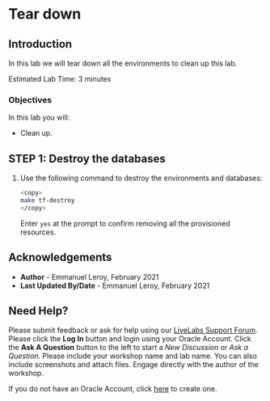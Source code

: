 # Tear down

## Introduction

In this lab we will tear down all the environments to clean up this lab.

Estimated Lab Time: 3 minutes

### Objectives

In this lab you will:

- Clean up.

## **STEP 1:** Destroy the databases

1. Use the following command to destroy the environments and databases:

    ```bash
    <copy>
    make tf-destroy
    </copy>
    ```

    Enter `yes` at the prompt to confirm removing all the provisioned resources.


## Acknowledgements

 - **Author** - Emmanuel Leroy, February 2021
 - **Last Updated By/Date** - Emmanuel Leroy, February 2021

## Need Help?
Please submit feedback or ask for help using our [LiveLabs Support Forum](https://community.oracle.com/tech/developers/categories/livelabs). Please click the **Log In** button and login using your Oracle Account. Click the **Ask A Question** button to the left to start a *New Discussion* or *Ask a Question*.  Please include your workshop name and lab name.  You can also include screenshots and attach files.  Engage directly with the author of the workshop.

If you do not have an Oracle Account, click [here](https://profile.oracle.com/myprofile/account/create-account.jspx) to create one.
